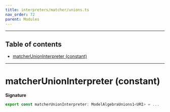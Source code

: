```yaml
---
title: interpreters/matcher/unions.ts
nav_order: 72
parent: Modules
---
```


---

<h2 class="text-delta">Table of contents</h2>

- [matcherUnionInterpreter (constant)](#matcherunioninterpreter-constant)

---

# matcherUnionInterpreter (constant)

**Signature**

```ts
export const matcherUnionInterpreter: ModelAlgebraUnions1<URI> = ...
```
